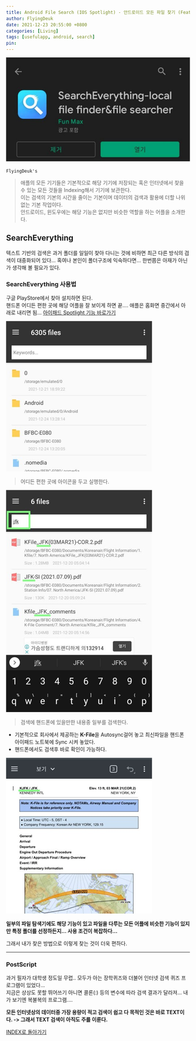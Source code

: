 ```yaml
---
title: Android File Search (IOS Spotlight) - 안드로이드 모든 파일 찾기 (Feat. SearchEverything)
author: FlyingDeuk
date: 2021-12-23 20:55:00 +0800
categories: [Living]
tags: [usefulapp, android, search]
pin:
---
```


![search](/img/living/app/search.jpg)

`FlyingDeuk's`
> 애플의 모든 기기들은 기본적으로 해당 기기에 저장되는 혹은 인터넷에서 찾을 수 있는 모든 것들을 Indexing해서 기기에 보관한다. <br>
이는 검색의 기본의 시간을 줄이는 기본이며 데이터의 검색과 활용에 더할 나위없는 기본 작업이다. <br>
안드로이드, 윈도우에는 해당 기능은 없지만 비슷한 역할을 하는 어플을 소개한다.

## SearchEverything
텍스트 기반의 검색은 과거 폴더를 일일이 찾아 다니는 것에 비하면 최근 다른 방식의 검색이 대중화되어 있다... 혹여나 본인이 폴더구조에 익숙하다면... 한번쯤은 아재가 아닌가 생각해 볼 필요가 있다.

### SearchEverything 사용법
구글 PlayStore에서 찾아 설치하면 된다. <br>
핸드폰 어디든 편한 곳에 해당 어플을 잘 보이게 하면 끝.... 애플은 홈화면 중간에서 아래로 내리면 됨... [아이패드 Spotlight 기능 바로가기](/posts/IpadSpot/)

![search](/img/living/app/search1.jpg)
> 어디든 편한 곳에 아이콘을 두고 실행한다.

![search](/img/living/app/search2.jpg)
> 검색에 핸드폰에 있을만한 내용중 일부를 검색한다.
- 기본적으로 회사에서 제공하는 **K-File**을 Autosync걸어 놓고 최신파일을 핸드폰 아이패드 노트북에 Sync 시켜 놓았다.
- 핸드폰에서도 검색후 바로 확인이 가능하다.

![search](/img/living/app/search3.jpg)

**일부의 파일 탐색기에도 해당 기능이 있고 파일을 다루는 모든 어플에 비슷한 기능이 있지만 특정 폴더를 선정하든지... 사용 조건이 복잡하다...**

그래서 내가 찾은 방법으로 이렇게 찾는 것이 더욱 편하다.

-----------

### PostScript
과거 필자가 대학생 정도일 무렵.. 모두가 아는 장학퀴즈와 더불어 인터넷 검색 퀴즈 프로그램이 있었다... <br>
지금은 상상도 못할 뛰어쓰기 아니면 콜론(:) 등의 변수에 따라 검색 결과가 달라져... 내가 보기엔 복불복의 프로그램....

**모든 인터넷상의 데이터중 가장 용량이 적고 검색이 쉽고 다 목적인 것은 바로 TEXT이다. -> 그래서 TEXT 검색이 아직도 주를 이룬다.**

[INDEX로 돌아가기](/posts/AndroidAPP/)
